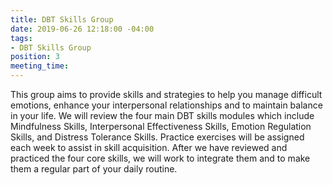 ```yaml
---
title: DBT Skills Group
date: 2019-06-26 12:18:00 -04:00
tags:
- DBT Skills Group
position: 3
meeting_time: 
---
```


This group aims to provide skills and strategies to help you manage difficult emotions, enhance your interpersonal relationships and to maintain balance in your life.  We will review the four main DBT skills modules which include Mindfulness Skills, Interpersonal Effectiveness Skills, Emotion Regulation Skills, and Distress Tolerance Skills.  Practice exercises will be assigned each week to assist in skill acquisition.  After we have reviewed and practiced the four core skills, we will work to integrate them and to make them a regular part of your daily routine.
